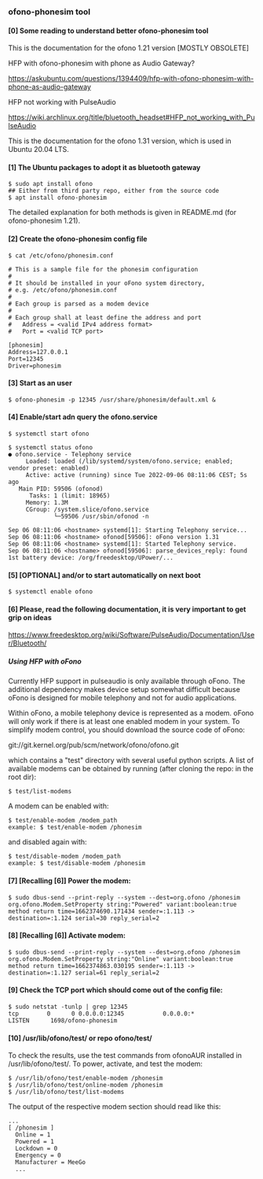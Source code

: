### ofono-phonesim tool

#### [0] Some reading to understand better ofono-phonesim tool

This is the documentation for the ofono 1.21 version [MOSTLY OBSOLETE]

HFP with ofono-phonesim with phone as Audio Gateway?

https://askubuntu.com/questions/1394409/hfp-with-ofono-phonesim-with-phone-as-audio-gateway

HFP not working with PulseAudio

https://wiki.archlinux.org/title/bluetooth_headset#HFP_not_working_with_PulseAudio

This is the documentation for the ofono 1.31 version, which is used in Ubuntu 20.04 LTS.

#### [1] The Ubuntu packages to adopt it as bluetooth gateway

	$ sudo apt install ofono
	## Either from third party repo, either from the source code
	$ apt install ofono-phonesim

The detailed explanation for both methods is given in README.md (for ofono-phonesim 1.21).

#### [2] Create the ofono-phonesim config file

	$ cat /etc/ofono/phonesim.conf
```
# This is a sample file for the phonesim configuration
#
# It should be installed in your oFono system directory,
# e.g. /etc/ofono/phonesim.conf
#
# Each group is parsed as a modem device
#
# Each group shall at least define the address and port
#   Address = <valid IPv4 address format>
#   Port = <valid TCP port>

[phonesim]
Address=127.0.0.1
Port=12345
Driver=phonesim
```
#### [3] Start as an user

	$ ofono-phonesim -p 12345 /usr/share/phonesim/default.xml &

#### [4] Enable/start adn query the ofono.service

	$ systemctl start ofono
```
$ systemctl status ofono
● ofono.service - Telephony service
     Loaded: loaded (/lib/systemd/system/ofono.service; enabled; vendor preset: enabled)
     Active: active (running) since Tue 2022-09-06 08:11:06 CEST; 5s ago
   Main PID: 59506 (ofonod)
      Tasks: 1 (limit: 18965)
     Memory: 1.3M
     CGroup: /system.slice/ofono.service
             └─59506 /usr/sbin/ofonod -n

Sep 06 08:11:06 <hostname> systemd[1]: Starting Telephony service...
Sep 06 08:11:06 <hostname> ofonod[59506]: oFono version 1.31
Sep 06 08:11:06 <hostname> systemd[1]: Started Telephony service.
Sep 06 08:11:06 <hostname> ofonod[59506]: parse_devices_reply: found 1st battery device: /org/freedesktop/UPower/...
```
#### [5] [OPTIONAL] and/or to start automatically on next boot

	$ systemctl enable ofono

#### [6] Please, read the following documentation, it is very important to get grip on ideas
https://www.freedesktop.org/wiki/Software/PulseAudio/Documentation/User/Bluetooth/

##### Using HFP with oFono

Currently HFP support in pulseaudio is only available through oFono. The additional
dependency makes device setup somewhat difficult because oFono is designed for mobile
telephony and not for audio applications.

Within oFono, a mobile telephony device is represented as a modem. oFono will only
work if there is at least one enabled modem in your system. To simplify modem control,
you should download the source code of oFono:

git://git.kernel.org/pub/scm/network/ofono/ofono.git

which contains a "test" directory with several useful python scripts. A list of
available modems can be obtained by running (after cloning the repo: in the root dir):

	$ test/list-modems

A modem can be enabled with:

	$ test/enable-modem /modem_path
	example: $ test/enable-modem /phonesim

and disabled again with:

	$ test/disable-modem /modem_path
	example: $ test/disable-modem /phonesim

#### [7] [Recalling [6]] Power the modem:

	$ sudo dbus-send --print-reply --system --dest=org.ofono /phonesim org.ofono.Modem.SetProperty string:"Powered" variant:boolean:true
	method return time=1662374690.171434 sender=:1.113 -> destination=:1.124 serial=30 reply_serial=2

#### [8] [Recalling [6]] Activate modem:

	$ sudo dbus-send --print-reply --system --dest=org.ofono /phonesim org.ofono.Modem.SetProperty string:"Online" variant:boolean:true
	method return time=1662374863.030195 sender=:1.113 -> destination=:1.127 serial=61 reply_serial=2

#### [9] Check the TCP port which should come out of the config file:

	$ sudo netstat -tunlp | grep 12345
	tcp        0      0 0.0.0.0:12345           0.0.0.0:*               LISTEN      1698/ofono-phonesim

#### [10] /usr/lib/ofono/test/ or repo ofono/test/

To check the results, use the test commands from ofonoAUR installed in /usr/lib/ofono/test/.
To power, activate, and test the modem:

	$ /usr/lib/ofono/test/enable-modem /phonesim
	$ /usr/lib/ofono/test/online-modem /phonesim
	$ /usr/lib/ofono/test/list-modems

The output of the respective modem section should read like this:
```
...
[ /phonesim ]
  Online = 1
  Powered = 1
  Lockdown = 0
  Emergency = 0
  Manufacturer = MeeGo
  ...
```
